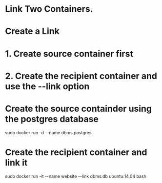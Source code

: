 # Link Two Containers.

# Create a Link

# 1. Create source container first
# 2. Create the recipient container and use the --link option

# Create the source containder using the postgres database
sudo docker run -d --name dbms postgres

# Create the recipient container and link it 
sudo docker run -it --name website --link dbms:db ubuntu:14.04 bash

















